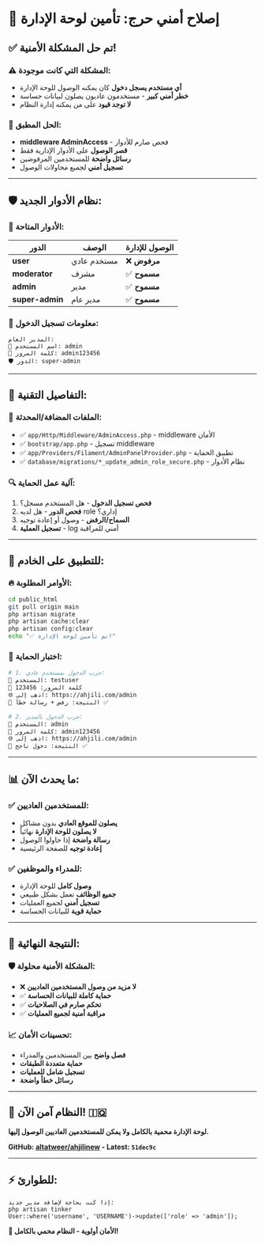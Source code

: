 # 🚨 إصلاح أمني حرج: تأمين لوحة الإدارة

## ✅ **تم حل المشكلة الأمنية!**

### **⚠️ المشكلة التي كانت موجودة:**
- **أي مستخدم يسجل دخول** كان يمكنه الوصول للوحة الإدارة
- **خطر أمني كبير** - مستخدمون عاديون يصلون لبيانات حساسة
- **لا توجد قيود** على من يمكنه إدارة النظام

### **🔐 الحل المطبق:**
- **middleware AdminAccess** - فحص صارم للأدوار
- **قصر الوصول** على الأدوار الإدارية فقط
- **رسائل واضحة** للمستخدمين المرفوضين
- **تسجيل أمني** لجميع محاولات الوصول

---

## 🛡️ **نظام الأدوار الجديد:**

### **👤 الأدوار المتاحة:**
| الدور | الوصف | الوصول للإدارة |
|-------|--------|-----------------|
| **user** | مستخدم عادي | ❌ **مرفوض** |
| **moderator** | مشرف | ✅ **مسموح** |
| **admin** | مدير | ✅ **مسموح** |
| **super-admin** | مدير عام | ✅ **مسموح** |

### **🔑 معلومات تسجيل الدخول:**
```
المدير العام:
👤 اسم المستخدم: admin
🔑 كلمة المرور: admin123456
🛡️ الدور: super-admin
```

---

## 🔧 **التفاصيل التقنية:**

### **📂 الملفات المضافة/المحدثة:**
- ✅ `app/Http/Middleware/AdminAccess.php` - middleware الأمان
- ✅ `bootstrap/app.php` - تسجيل middleware
- ✅ `app/Providers/Filament/AdminPanelProvider.php` - تطبيق الحماية
- ✅ `database/migrations/*_update_admin_role_secure.php` - نظام الأدوار

### **🔍 آلية عمل الحماية:**
1. **فحص تسجيل الدخول** - هل المستخدم مسجل؟
2. **فحص الدور** - هل لديه role إداري؟
3. **السماح/الرفض** - وصول أو إعادة توجيه
4. **تسجيل العملية** - log أمني للمراقبة

---

## 🚀 **للتطبيق على الخادم:**

### **🔥 الأوامر المطلوبة:**
```bash
cd public_html
git pull origin main
php artisan migrate
php artisan cache:clear
php artisan config:clear
echo "✅ تم تأمين لوحة الإدارة!"
```

### **🧪 اختبار الحماية:**
```bash
# 1. جرب الدخول بمستخدم عادي:
👤 المستخدم: testuser
🔑 كلمة المرور: 123456
🌐 اذهب إلى: https://ahjili.com/admin
📱 النتيجة: رفض + رسالة خطأ ✅

# 2. جرب الدخول بالمدير:
👤 المستخدم: admin  
🔑 كلمة المرور: admin123456
🌐 اذهب إلى: https://ahjili.com/admin
📱 النتيجة: دخول ناجح ✅
```

---

## 📊 **ما يحدث الآن:**

### **✅ للمستخدمين العاديين:**
- **يصلون للموقع العادي** بدون مشاكل
- **لا يصلون للوحة الإدارة** نهائياً
- **رسالة واضحة** إذا حاولوا الوصول
- **إعادة توجيه** للصفحة الرئيسية

### **✅ للمدراء والموظفين:**
- **وصول كامل** للوحة الإدارة
- **جميع الوظائف** تعمل بشكل طبيعي
- **تسجيل أمني** لجميع العمليات
- **حماية قوية** للبيانات الحساسة

---

## 🎯 **النتيجة النهائية:**

### **🛡️ المشكلة الأمنية محلولة:**
- ❌ **لا مزيد من وصول المستخدمين العاديين**
- ✅ **حماية كاملة للبيانات الحساسة**
- ✅ **تحكم صارم في الصلاحيات**
- ✅ **مراقبة أمنية لجميع العمليات**

### **📈 تحسينات الأمان:**
- **فصل واضح** بين المستخدمين والمدراء
- **حماية متعددة الطبقات**
- **تسجيل شامل للعمليات**
- **رسائل خطأ واضحة**

---

## 🎉 **النظام آمن الآن! 🇮🇶**

**لوحة الإدارة محمية بالكامل ولا يمكن للمستخدمين العاديين الوصول إليها.**

**GitHub: [altatweer/ahjilinew](https://github.com/altatweer/ahjilinew) - Latest: `51dec9c`**

---

## ⚡ **للطوارئ:**

```
إذا كنت بحاجة لإضافة مدير جديد:
php artisan tinker
User::where('username', 'USERNAME')->update(['role' => 'admin']);
```

**🔐 الأمان أولوية - النظام محمي بالكامل!**
